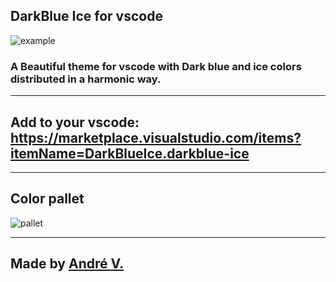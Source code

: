 ## DarkBlue Ice for vscode
![example](https://cdn.discordapp.com/attachments/774302890142597160/863766877359833148/unknown.png)
### A Beautiful theme for vscode with Dark blue and ice colors distributed in a harmonic way.

---

## Add to your vscode: https://marketplace.visualstudio.com/items?itemName=DarkBlueIce.darkblue-ice

---

## Color pallet
![pallet](https://cdn.discordapp.com/attachments/774302890142597160/863791751461994496/unknown.png)

---

## Made by [André V.](https://github.com/Dedsd)